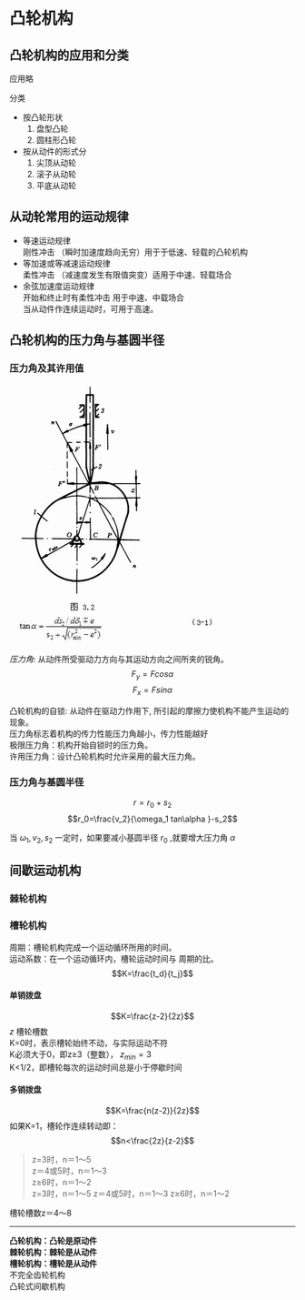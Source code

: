 # 凸轮机构

## 凸轮机构的应用和分类

应用略  

分类  

* 按凸轮形状  
    1. 盘型凸轮
    2. 圆柱形凸轮
* 按从动件的形式分  
    1. 尖顶从动轮
    2. 滚子从动轮
    3. 平底从动轮

## 从动轮常用的运动规律

* 等速运动规律  
  刚性冲击 （瞬时加速度趋向无穷）用于于低速、轻载的凸轮机构
* 等加速或等减速运动规律  
  柔性冲击 （减速度发生有限值突变）适用于中速、轻载场合
* 余弦加速度运动规律  
  开始和终止时有柔性冲击 用于中速、中载场合  
  当从动件作连续运动时，可用于高速。

## 凸轮机构的压力角与基圆半径

### 压力角及其许用值

![凸轮机构](picture/凸轮压力角.jpg)

*压力角*: 从动件所受驱动力方向与其运动方向之间所夹的锐角。
$$F_y = Fcos \alpha$$
$$F_x = Fsin \alpha$$

凸轮机构的自锁: 从动件在驱动力作用下, 所引起的摩擦力使机构不能产生运动的现象。  
压力角标志着机构的传力性能压力角越小，传力性能越好  
极限压力角：机构开始自锁时的压力角。  
许用压力角：设计凸轮机构时允许采用的最大压力角。

### 压力角与基圆半径

$$r=r_0 +s_2$$
$$r_0=\frac{v_2}{\omega_1 tan\alpha }-s_2$$

当 $\omega_1,v_2,s_2$ 一定时，如果要减小基圆半径 $r_0$ ,就要增大压力角 $\alpha$

## 间歇运动机构

### 棘轮机构

### 槽轮机构  

周期：槽轮机构完成一个运动循环所用的时间。  
运动系数：在一个运动循环内，槽轮运动时间与
周期的比。
$$K=\frac{t_d}{t_j}$$

#### 单销拨盘

$$K=\frac{z-2}{2z}$$
 $z$ 槽轮槽数  
K=0时，表示槽轮始终不动，与实际运动不符  
K必须大于0，即z≥3（整数）， $z_{min}=3$  
K<1/2，即槽轮每次的运动时间总是小于停歇时间

#### 多销拨盘

$$K=\frac{n(z-2)}{2z}$$
如果K=1，槽轮作连续转动即：
$$n<\frac{2z}{z-2}$$
>z=3时，n＝1～5  
z＝4或5时，n＝1～3  
z≥6时，n＝1～2  
z=3时，n＝1～5
z＝4或5时，n＝1～3
z≥6时，n＝1～2

槽轮槽数z＝4～8

****
**凸轮机构：凸轮是原动件**  
**棘轮机构：棘轮是从动件**  
 **槽轮机构：槽轮是从动件**  
 不完全齿轮机构  
 凸轮式间歇机构
